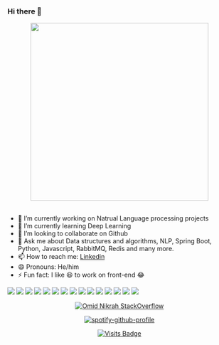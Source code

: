 ### Hi there 👋

<div align="center">
<img src="https://i.imgur.com/8MupZHY.gif" width="400px" />
</div>
<br>

- 🔭 I’m currently working on Natrual Language processing projects
- 🌱 I’m currently learning Deep Learning
- 👯 I’m looking to collaborate on Github
- 💬 Ask me about Data structures and algorithms, NLP, Spring Boot, Python, Javascript, RabbitMQ, Redis and many more.
- 📫 How to reach me: [Linkedin](https://www.linkedin.com/in/developersumit/)
- 😄 Pronouns: He/him
- ⚡ Fun fact: I like :satisfied: to work on front-end :joy:

<img src="https://img.shields.io/badge/python%20-%2314354C.svg?&style=for-the-badge&logo=python&logoColor=white"/> <img src="https://img.shields.io/badge/node.js%20-%2343853D.svg?&style=for-the-badge&logo=node.js&logoColor=white"/> <img src="https://img.shields.io/badge/java-%23ED8B00.svg?&style=for-the-badge&logo=java&logoColor=white"/> <img src="https://img.shields.io/badge/php-%23777BB4.svg?&style=for-the-badge&logo=php&logoColor=white"/> <img src="https://img.shields.io/badge/spring%20-%236DB33F.svg?&style=for-the-badge&logo=spring&logoColor=white"/> <img src="https://img.shields.io/badge/flask%20-%23000.svg?&style=for-the-badge&logo=flask&logoColor=white"/> <img src="https://img.shields.io/badge/apache%20-%23D42029.svg?&style=for-the-badge&logo=apache&logoColor=white"/> <img src="https://img.shields.io/badge/nginx%20-%23009639.svg?&style=for-the-badge&logo=nginx&logoColor=white"/> <img src="https://img.shields.io/badge/mysql-%2300f.svg?&style=for-the-badge&logo=mysql&logoColor=white"/> <img src ="https://img.shields.io/badge/MongoDB-%234ea94b.svg?&style=for-the-badge&logo=mongodb&logoColor=white"/> <img src="https://img.shields.io/badge/docker%20-%230db7ed.svg?&style=for-the-badge&logo=docker&logoColor=white"/> <img src="https://img.shields.io/badge/git%20-%23F05033.svg?&style=for-the-badge&logo=git&logoColor=white"/> <img src="https://img.shields.io/badge/gitlab%20-%23181717.svg?&style=for-the-badge&logo=gitlab&logoColor=white"/>  <img src="https://img.shields.io/badge/github%20-%23121011.svg?&style=for-the-badge&logo=github&logoColor=white"/> <img src="https://img.shields.io/badge/bitbucket%20-%230047B3.svg?&style=for-the-badge&logo=bitbucket&logoColor=white"/> 

<div align="center">

[![Omid Nikrah StackOverflow](https://github-readme-stackoverflow.vercel.app/?userID=1690577)](https://stackoverflow.com/users/1690577/eduardo-savrin)
  
[![spotify-github-profile](https://spotify-github-profile.vercel.app/api/view?uid=31fdtdx7zundkmrj3laecoptdbdm&cover_image=true)](https://github.com/kittinan/spotify-github-profile)

[![Visits Badge](https://badges.pufler.dev/visits/EduardoSaverin/EduardoSaverin)](https://github.com/EduardoSaverin)
</div>


